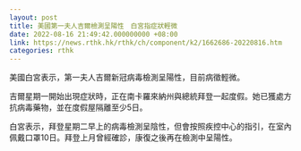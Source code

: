 ```yaml
---
layout: post
title: 美國第一夫人吉爾檢測呈陽性　白宮指症狀輕微
date: 2022-08-16 21:49:42.000000000 +08:00
link: https://news.rthk.hk/rthk/ch/component/k2/1662686-20220816.htm
categories: rthk
---
```


美國白宮表示，第一夫人吉爾新冠病毒檢測呈陽性，目前病徵輕微。

吉爾星期一開始出現症狀時，正在南卡羅來納州與總統拜登一起度假。她已獲處方抗病毒藥物，並在度假屋隔離至少5日。

白宮表示，拜登星期二早上的病毒檢測呈陰性，但會按照疾控中心的指引，在室內佩戴口罩10日。拜登上月曾經確診，康復之後再在檢測中呈陽性。
